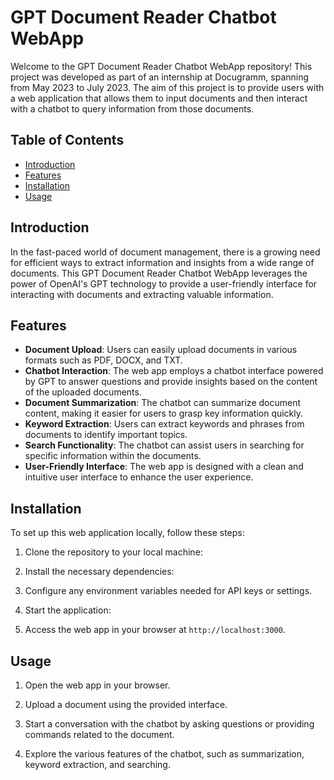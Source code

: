 # GPT Document Reader Chatbot WebApp

Welcome to the GPT Document Reader Chatbot WebApp repository! This project was developed as part of an internship at Docugramm, spanning from May 2023 to July 2023. The aim of this project is to provide users with a web application that allows them to input documents and then interact with a chatbot to query information from those documents.

## Table of Contents
- [Introduction](#introduction)
- [Features](#features)
- [Installation](#installation)
- [Usage](#usage)

## Introduction

In the fast-paced world of document management, there is a growing need for efficient ways to extract information and insights from a wide range of documents. This GPT Document Reader Chatbot WebApp leverages the power of OpenAI's GPT technology to provide a user-friendly interface for interacting with documents and extracting valuable information.

## Features

- **Document Upload**: Users can easily upload documents in various formats such as PDF, DOCX, and TXT.
- **Chatbot Interaction**: The web app employs a chatbot interface powered by GPT to answer questions and provide insights based on the content of the uploaded documents.
- **Document Summarization**: The chatbot can summarize document content, making it easier for users to grasp key information quickly.
- **Keyword Extraction**: Users can extract keywords and phrases from documents to identify important topics.
- **Search Functionality**: The chatbot can assist users in searching for specific information within the documents.
- **User-Friendly Interface**: The web app is designed with a clean and intuitive user interface to enhance the user experience.

## Installation

To set up this web application locally, follow these steps:

1. Clone the repository to your local machine:

2. Install the necessary dependencies:

3. Configure any environment variables needed for API keys or settings.

4. Start the application:

5. Access the web app in your browser at `http://localhost:3000`.

## Usage

1. Open the web app in your browser.

2. Upload a document using the provided interface.

3. Start a conversation with the chatbot by asking questions or providing commands related to the document.

4. Explore the various features of the chatbot, such as summarization, keyword extraction, and searching.




